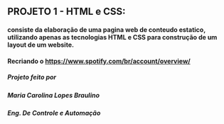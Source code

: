 ## PROJETO 1 - HTML e CSS: 

#### consiste da elaboração de uma pagina web de conteudo estatico, utilizando apenas as tecnologias HTML e CSS para construção de um layout de um website.

#### Recriando o <https://www.spotify.com/br/account/overview/>

##### Projeto feito por 

##### Maria Carolina Lopes Braulino 

##### Eng. De Controle  e Automação 




